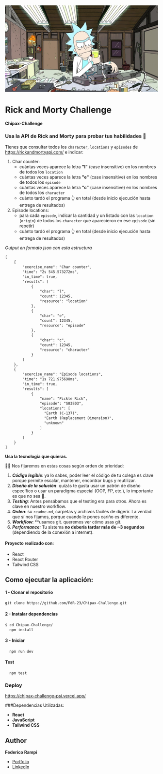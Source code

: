 
<p  width='40'>
   <img src="./src/assets/Rick.jpg" alt="Rick.img"  />
</p>

# Rick and Morty Challenge
#### Chipax-Challenge

### Usa la API de Rick and Morty para probar tus habilidades 🥼

Tienes que consultar todos los `character`, `locations` y `episodes` de https://rickandmortyapi.com/ e indicar:

1. Char counter:
    - cuántas veces aparece la letra **"l"** (case insensitive) en los nombres de todos los `location`
    - cuántas veces aparece la letra **"e"** (case insensitive) en los nombres de todos los `episode`
    - cuántas veces aparece la letra **"c"** (case insensitive) en los nombres de todos los `character`
    - cuánto tardó el programa 👆 en total (desde inicio ejecución hasta entrega de resultados)
2. Episode locations:
    - para cada `episode`, indicar la cantidad y un listado con las `location` (`origin`) de todos los `character` que aparecieron en ese `episode` (sin repetir)
    - cuánto tardó el programa 👆 en total (desde inicio ejecución hasta entrega de resultados)


 
*Output en formato json con esta estructura*
```
[
    {
        "exercise_name": "Char counter",
        "time": "2s 545.573272ms",
        "in_time": true,
        "results": [
            {
                "char": "l",
                "count": 12345,
                "resource": "location"
            },
            {
                "char": "e",
                "count": 12345,
                "resource": "episode"
            },
            {
                "char": "c",
                "count": 12345,
                "resource": "character"
            }
        ]
    },
    {
        "exercise_name": "Episode locations",
        "time": "1s 721.975698ms",
        "in_time": true,
        "results": [
            {
                "name": "Pickle Rick",
                "episode": "S03E03",
                "locations": [
                  "Earth (C-137)",
                  "Earth (Replacement Dimension)",
                  "unknown"
                ]
            }
        ]
    }
]
 ```

 **Usa la tecnología que quieras.**

<aside>
🦸‍♂️ Nos fijaremos en estas cosas según orden de prioridad:

</aside>

1. ***Código legible***: ya lo sabes, poder leer el código de tu colega es clave porque permite escalar, mantener, encontrar bugs y reutilizar.
2. ***Diseño de la solución***: quizás te gusta usar un patrón de diseño específico o usar un paradigma especial (OOP, FP, etc.), lo importante es que no sea 🍝.
3. ***Testing**:* Antes pensábamos que el testing era para otros. Ahora es clave en nuestro workflow.
4. ***Orden**:* su `readme.md`, carpetas y archivos fáciles de digerir. La verdad que sí nos fijamos, porque cuando le pones cariño es diferente.
5. ***Workflow***: **usamos git. queremos ver cómo usas git.
6. ***Performance**:* Tu sistema **no debería tardar más de ~3 segundos** (dependiendo de la conexión a internet).


#### Proyecto realizado con:
* React
* React Router
* Tailwind CSS



## Como ejecutar la aplicación:

#### 1 - Clonar el repositorio

    git clone https://github.com/FdR-23/Chipax-Challenge.git

#### 2 - Instalar dependencias

    $ cd Chipax-Challenge/
      npm install

#### 3 - Iniciar  

      npm run dev

####  Test  

      npm test

### Deploy
https://chipax-challenge-psi.vercel.app/

###Dependencias Utilizadas: 

* **React**
* **JavaScript**
* **Tailwind CSS**




## Author
 **Federico Rampi** 
*  <a href="https://portfolio-fdr.vercel.app/" target=”_blank”>Portfolio </a>
*  <a href="https://www.linkedin.com/in/federico-rampi/" target=”_blank”>LinkedIn </a>